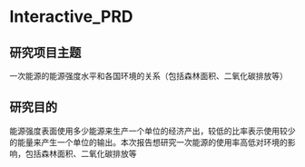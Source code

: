 # Interactive_PRD

## 研究项目主题
一次能源的能源强度水平和各国环境的关系（包括森林面积、二氧化碳排放等）

## 研究目的
能源强度表面使用多少能源来生产一个单位的经济产出，较低的比率表示使用较少的能量来产生一个单位的输出。本次报告想研究一次能源的使用率高低对环境的影响，包括森林面积、二氧化碳排放等
